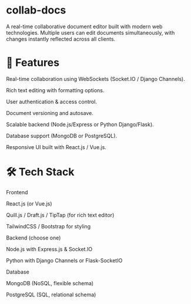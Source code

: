 # collab-docs

A real-time collaborative document editor built with modern web technologies.
Multiple users can edit documents simultaneously, with changes instantly reflected across all clients.

# 🚀 Features

Real-time collaboration using WebSockets (Socket.IO / Django Channels).

Rich text editing with formatting options.

User authentication & access control.

Document versioning and autosave.

Scalable backend (Node.js/Express or Python Django/Flask).

Database support (MongoDB or PostgreSQL).

Responsive UI built with React.js / Vue.js.

# 🛠️ Tech Stack
Frontend

React.js (or Vue.js)

Quill.js / Draft.js / TipTap (for rich text editor)

TailwindCSS / Bootstrap for styling

Backend (choose one)

Node.js with Express.js & Socket.IO

Python with Django Channels or Flask-SocketIO

Database

MongoDB (NoSQL, flexible schema)

PostgreSQL (SQL, relational schema)
